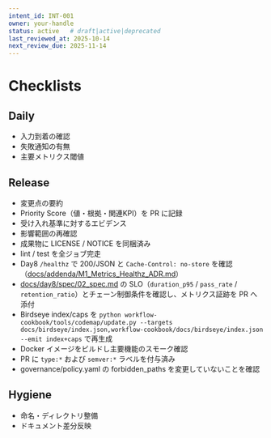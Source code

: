 ```yaml
---
intent_id: INT-001
owner: your-handle
status: active   # draft|active|deprecated
last_reviewed_at: 2025-10-14
next_review_due: 2025-11-14
---
```


# Checklists

## Daily

- 入力到着の確認
- 失敗通知の有無
- 主要メトリクス閾値

## Release

- 変更点の要約
- Priority Score（値・根拠・関連KPI）を PR に記録
- 受け入れ基準に対するエビデンス
- 影響範囲の再確認
- 成果物に LICENSE / NOTICE を同梱済み
- lint / test を全ジョブ完走
- Day8 `/healthz` で 200/JSON と `Cache-Control: no-store` を確認（[docs/addenda/M1_Metrics_Healthz_ADR.md](../docs/addenda/M1_Metrics_Healthz_ADR.md)）
- [docs/day8/spec/02_spec.md](../docs/day8/spec/02_spec.md) の SLO（`duration_p95` / `pass_rate` / `retention_ratio`）とチェーン制御条件を確認し、メトリクス証跡を PR へ添付
- Birdseye index/caps を `python workflow-cookbook/tools/codemap/update.py --targets docs/birdseye/index.json,workflow-cookbook/docs/birdseye/index.json --emit index+caps` で再生成
- Docker イメージをビルドし主要機能のスモーク確認
- PR に `type:*` および `semver:*` ラベルを付与済み
- governance/policy.yaml の forbidden_paths を変更していないことを確認

## Hygiene

- 命名・ディレクトリ整備
- ドキュメント差分反映
